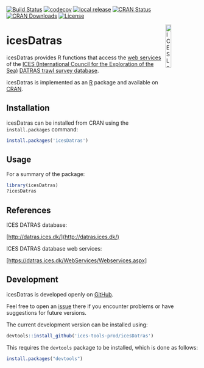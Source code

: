 [![Build Status](https://travis-ci.org/ices-tools-prod/icesDatras.svg?branch=master)](https://travis-ci.org/ices-tools-prod/icesDatras)
[![codecov](https://codecov.io/gh/ices-tools-prod/icesDatras/branch/master/graph/badge.svg)](https://codecov.io/gh/ices-tools-prod/icesDatras)
[![local release](https://img.shields.io/github/release/ices-tools-prod/icesDatras.svg?maxAge=2592001)](https://github.com/ices-tools-prod/icesDatras/tree/1.1-1)
[![CRAN Status](http://www.r-pkg.org/badges/version/icesDatras)](https://cran.r-project.org/package=icesDatras)
[![CRAN Downloads](http://cranlogs.r-pkg.org/badges/grand-total/icesDatras)](https://cran.r-project.org/package=icesDatras)
[![License](https://img.shields.io/badge/license-GPL%20(%3E%3D%202)-blue.svg)](https://www.gnu.org/licenses/gpl-3.0.en.html)

[<img align="right" alt="ICES Logo" width="17%" height="17%" src="http://www.ices.dk/_layouts/15/1033/images/icesimg/iceslogo.png">](http://www.ices.dk/Pages/default.aspx)

icesDatras
======

icesDatras provides R functions that access the
[web services](https://datras.ices.dk/WebServices/Webservices.aspx) of the
[ICES (International Council for the Exploration of the Sea)](http://www.ices.dk/Pages/default.aspx)
[DATRAS trawl survey database](http://ices.dk/marine-data/data-portals/Pages/DATRAS.aspx).

icesDatras is implemented as an [R](https://www.r-project.org) package and
available on [CRAN](https://cran.r-project.org/package=icesDatras).

Installation
------------

icesDatras can be installed from CRAN using the `install.packages` command:

```R
install.packages('icesDatras')
```

Usage
-----

For a summary of the package:

```R
library(icesDatras)
?icesDatras
```

References
----------

ICES DATRAS database:

[http://datras.ices.dk/](http://datras.ices.dk/)

ICES DATRAS database web services:

[https://datras.ices.dk/WebServices/Webservices.aspx]

Development
-----------

icesDatras is developed openly on
[GitHub](https://github.com/ices-tools-prod/icesDatras).

Feel free to open an
[issue](https://github.com/ices-tools-prod/icesDatras/issues) there if you
encounter problems or have suggestions for future versions.

The current development version can be installed using:

```R
devtools::install_github('ices-tools-prod/icesDatras')
```

This requires the `devtools` package to be installed, which is done as follows:

```R
install.packages("devtools")
```
